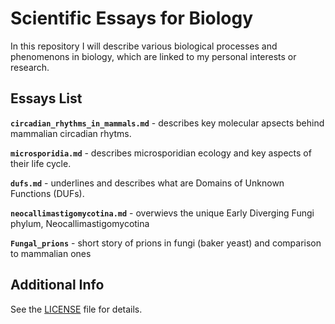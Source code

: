 # Scientific Essays for Biology

In this repository I will describe various biological processes and phenomenons in biology, which are linked to my personal interests or research.

## Essays List

**`circadian_rhythms_in_mammals.md`** - describes key molecular apsects behind mammalian circadian rhytms.

**`microsporidia.md`** - describes microsporidian ecology and key aspects of their life cycle.

**`dufs.md`** - underlines and describes what are Domains of Unknown Functions (DUFs).

**`neocallimastigomycotina.md`** - overwievs the unique Early Diverging Fungi phylum, Neocallimastigomycotina

**`Fungal_prions`** - short story of prions in fungi (baker yeast) and comparison to mammalian ones

## Additional Info

See the [LICENSE](LICENSE.md) file for details.

